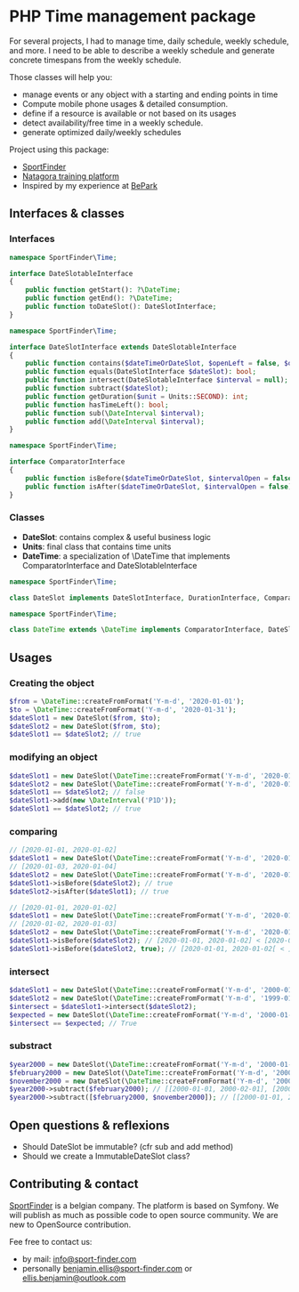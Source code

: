 # PHP Time management package 

For several projects, I had to manage time, daily schedule, weekly schedule, and more. 
I need to be able to describe a weekly schedule and generate concrete timespans from the weekly schedule.

Those classes will help you:
* manage events or any object with a starting and ending points in time
* Compute mobile phone usages & detailed consumption.
* define if a resource is available or not based on its usages
* detect availability/free time in a weekly schedule.
* generate optimized daily/weekly schedules

Project using this package:
* [SportFinder](https://www.sport-finder.com)
* [Natagora training platform](http://formations-nature.be/)
* Inspired by my experience at [BePark](http://www.bepark.eu/)

## Interfaces & classes

### Interfaces

````php
namespace SportFinder\Time;

interface DateSlotableInterface
{
    public function getStart(): ?\DateTime;
    public function getEnd(): ?\DateTime;
    public function toDateSlot(): DateSlotInterface;
}
````

````php
namespace SportFinder\Time;

interface DateSlotInterface extends DateSlotableInterface
{
    public function contains($dateTimeOrDateSlot, $openLeft = false, $openRight = false): bool;
    public function equals(DateSlotInterface $dateSlot): bool;
    public function intersect(DateSlotableInterface $interval = null);
    public function subtract($dateSlot);
    public function getDuration($unit = Units::SECOND): int;
    public function hasTimeLeft(): bool;
    public function sub(\DateInterval $interval);
    public function add(\DateInterval $interval);
}
````

````php
namespace SportFinder\Time;

interface ComparatorInterface
{
    public function isBefore($dateTimeOrDateSlot, $intervalOpen = false): bool;
    public function isAfter($dateTimeOrDateSlot, $intervalOpen = false): bool;
}
````

### Classes

* **DateSlot**: contains complex & useful business logic
* **Units**: final class that contains time units
* **DateTime**: a specialization of \DateTime that implements ComparatorInterface and DateSlotableInterface

````php
namespace SportFinder\Time;

class DateSlot implements DateSlotInterface, DurationInterface, ComparatorInterface{}
````

````php
namespace SportFinder\Time;

class DateTime extends \DateTime implements ComparatorInterface, DateSlotableInterface{}
````


## Usages

### Creating the object

````php
$from = \DateTime::createFromFormat('Y-m-d', '2020-01-01');
$to = \DateTime::createFromFormat('Y-m-d', '2020-01-31');
$dateSlot1 = new DateSlot($from, $to);
$dateSlot2 = new DateSlot($from, $to);
$dateSlot1 == $dateSlot2; // true
````

### modifying an object

````php
$dateSlot1 = new DateSlot(\DateTime::createFromFormat('Y-m-d', '2020-01-01'), \DateTime::createFromFormat('Y-m-d', '2020-01-02'));
$dateSlot2 = new DateSlot(\DateTime::createFromFormat('Y-m-d', '2020-01-02'), \DateTime::createFromFormat('Y-m-d', '2020-01-03'));
$dateSlot1 == $dateSlot2; // false
$dateSlot1->add(new \DateInterval('P1D'));
$dateSlot1 == $dateSlot2; // true
````

### comparing

````php
// [2020-01-01, 2020-01-02]
$dateSlot1 = new DateSlot(\DateTime::createFromFormat('Y-m-d', '2020-01-01'), \DateTime::createFromFormat('Y-m-d', '2020-01-02'));
// [2020-01-03, 2020-01-04]
$dateSlot2 = new DateSlot(\DateTime::createFromFormat('Y-m-d', '2020-01-03'), \DateTime::createFromFormat('Y-m-d', '2020-01-04'));
$dateSlot1->isBefore($dateSlot2); // true
$dateSlot2->isAfter($dateSlot1); // true

// [2020-01-01, 2020-01-02]
$dateSlot1 = new DateSlot(\DateTime::createFromFormat('Y-m-d', '2020-01-01'), \DateTime::createFromFormat('Y-m-d', '2020-01-02'));
// [2020-01-02, 2020-01-03]
$dateSlot2 = new DateSlot(\DateTime::createFromFormat('Y-m-d', '2020-01-02'), \DateTime::createFromFormat('Y-m-d', '2020-01-03'));
$dateSlot1->isBefore($dateSlot2); // [2020-01-01, 2020-01-02] < [2020-01-02, 2020-01-03] ? false
$dateSlot1->isBefore($dateSlot2, true); // [2020-01-01, 2020-01-02[ < ]2020-01-02, 2020-01-03] ? true
````

### intersect

````php
$dateSlot1 = new DateSlot(\DateTime::createFromFormat('Y-m-d', '2000-01-01'), \DateTime::createFromFormat('Y-m-d', '2000-01-31'));
$dateSlot2 = new DateSlot(\DateTime::createFromFormat('Y-m-d', '1999-01-01'), \DateTime::createFromFormat('Y-m-d', '2000-01-31'));
$intersect = $dateSlot1->intersect($dateSlot2);
$expected = new DateSlot(\DateTime::createFromFormat('Y-m-d', '2000-01-01'), \DateTime::createFromFormat('Y-m-d', '2000-01-31'));
$intersect == $expected; // True
````

### substract

````php
$year2000 = new DateSlot(\DateTime::createFromFormat('Y-m-d', '2000-01-01'), \DateTime::createFromFormat('Y-m-d', '2000-12-31'));
$february2000 = new DateSlot(\DateTime::createFromFormat('Y-m-d', '2000-02-01'), \DateTime::createFromFormat('Y-m-d', '2000-03-01'));
$november2000 = new DateSlot(\DateTime::createFromFormat('Y-m-d', '2000-11-01'), \DateTime::createFromFormat('Y-m-d', '2000-12-01'));
$year2000->subtract($february2000); // [[2000-01-01, 2000-02-01], [2000-03-01, 2000-12-31]]
$year2000->subtract([$february2000, $november2000]); // [[2000-01-01, 2000-02-01], [2000-03-01, 2000-11-01], [2000-12-01, 2000-12-31]]
````

## Open questions & reflexions

* Should DateSlot be immutable? (cfr sub and add method)
* Should we create a ImmutableDateSlot class?


## Contributing & contact

[SportFinder](https://www.sport-finder.com) is a belgian company. The platform is based on Symfony. 
We will publish as much as possible code to open source community.
We are new to OpenSource contribution.

Fee free to contact us:
* by mail: info@sport-finder.com
* personally benjamin.ellis@sport-finder.com or ellis.benjamin@outlook.com
